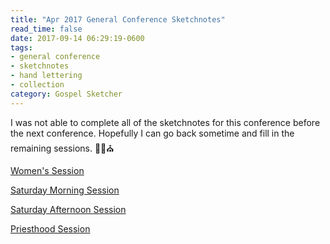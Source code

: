 ```yaml
---
title: "Apr 2017 General Conference Sketchnotes"
read_time: false
date: 2017-09-14 06:29:19-0600
tags:
- general conference
- sketchnotes
- hand lettering
- collection
category: Gospel Sketcher
---
```


I was not able to complete all of the sketchnotes for this conference before the next conference. Hopefully I can go back sometime and fill in the remaining sessions. ✍🏼⛪️

[Women's Session](https://bennorris.com/2017/08/18/apr-2017-general-conference-womens-session-skechnotes/)

[Saturday Morning Session](https://bennorris.com/2017/08/30/apr-2017-general-conference-saturday-morning-session-sketchnotes/)

[Saturday Afternoon Session](https://bennorris.com/2017/09/14/apr-2017-general-conference-saturday-afternoon-session-sketchnotes/)

[Priesthood Session](https://bennorris.com/2017/04/01/apr-2017-general-conference-priesthood-session-sketchnotes/)
